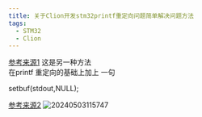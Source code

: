 ```yaml
---
title: 关于Clion开发stm32printf重定向问题简单解决问题方法
tags:
  - STM32
  - Clion
---
```

[参考来源1](https://zhuanlan.zhihu.com/p/145801160)
这是另一种方法  
在printf 重定向的基础上加上 一句
 
setbuf(stdout,NULL);


[参考来源2](https://blog.csdn.net/weixin_53473434/article/details/132423960)
![20240503115747](https://cdn.jsdelivr.net/gh/YangSongL1n/img_bed/20240503115747.png#pic_center)

